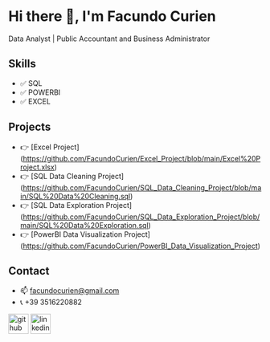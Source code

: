# Hi there 👋, I'm Facundo Curien
Data Analyst | Public Accountant and Business Administrator

## Skills
* ✅ SQL
* ✅ POWERBI
* ✅ EXCEL

## Projects
* 👉 [Excel Project] (https://github.com/FacundoCurien/Excel_Project/blob/main/Excel%20Project.xlsx)
* 👉 [SQL Data Cleaning Project] (https://github.com/FacundoCurien/SQL_Data_Cleaning_Project/blob/main/SQL%20Data%20Cleaning.sql)
* 👉 [SQL Data Exploration Project] (https://github.com/FacundoCurien/SQL_Data_Exploration_Project/blob/main/SQL%20Data%20Exploration.sql)
* 👉 [PowerBI Data Visualization Project] (https://github.com/FacundoCurien/PowerBI_Data_Visualization_Project)

## Contact
- 📫 facundocurien@gmail.com
- 📞 +39 3516220882


[<img src='https://cdn.jsdelivr.net/npm/simple-icons@3.0.1/icons/github.svg' alt='github' height='40'>](https://github.com/FacundoCurien)  [<img src='https://cdn.jsdelivr.net/npm/simple-icons@3.0.1/icons/linkedin.svg' alt='linkedin' height='40'>](https://www.linkedin.com/in/facundo-curien-data-analyst/)  
